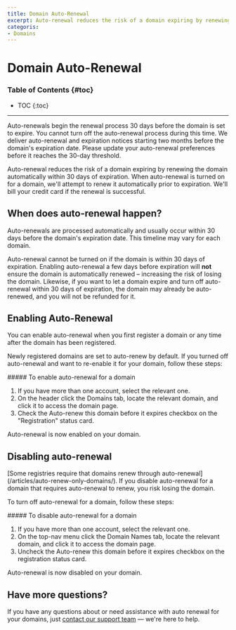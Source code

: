 ```yaml
---
title: Domain Auto-Renewal
excerpt: Auto-renewal reduces the risk of a domain expiring by renewing the domain automatically within 30 days of expiration.
categoris:
- Domains
---
```


# Domain Auto-Renewal

### Table of Contents {#toc}

* TOC
{:toc}

---
<warning>
Auto-renewals begin the renewal process 30 days before the domain is set to expire. You cannot turn off the auto-renewal process during this time. We deliver auto-renewal and expiration notices starting two months before the domain's expiration date. Please update your auto-renewal preferences before it reaches the 30-day threshold.
</warning>

Auto-renewal reduces the risk of a domain expiring by renewing the domain automatically within 30 days of expiration. When auto-renewal is turned on for a domain, we'll attempt to renew it automatically prior to expiration. We'll bill your credit card if the renewal is successful.

## When does auto-renewal happen?

Auto-renewals are processed automatically and usually occur within 30 days before the domain's expiration date. This timeline may vary for each domain.

Auto-renewal cannot be turned on if the domain is within 30 days of expiration. Enabling auto-renewal a few days before expiration will **not** ensure the domain is automatically renewed – increasing the risk of losing the domain. Likewise, if you want to let a domain expire and turn off auto-renewal within 30 days of expiration, the domain may already be auto-renewed, and you will not be refunded for it.

## Enabling Auto-Renewal

You can enable auto-renewal when you first register a domain or any time after the domain has been registered. 

Newly registered domains are set to auto-renew by default. If you turned off auto-renewal and want to re-enable it for your domain, follow these steps:

<div class="section-steps" markdown="1">
##### To enable auto-renewal for a domain

1.  If you have more than one account, select the relevant one.
1.  On the header click the <label>Domains</label> tab, locate the relevant domain, and click it to access the domain page.
1.  Check the <label>Auto-renew this domain before it expires</label> checkbox on the "Registration" status card.

<!--- needs screenshot -->

Auto-renewal is now enabled on your domain.
</div>

## Disabling auto-renewal

<warning>
[Some registries require that domains renew through auto-renewal](/articles/auto-renew-only-domains/). If you disable auto-renewal for a domain that requires auto-renewal to renew, you risk losing the domain.
</warning>

To turn off auto-renewal for a domain, follow these steps:

<div class="section-steps" markdown="1">
##### To disable auto-renewal for a domain

1.  If you have more than one account, select the relevant one.
1.  On the top-nav menu click the <label>Domain Names</label> tab, locate the relevant domain, and click it to access the domain page.
1.  Uncheck the <label>Auto-renew this domain before it expires</label> checkbox on the registration status card.

<!--- needs screenshot -->

Auto-renewal is now disabled on your domain.
</div>

## Have more questions? 

If you have any questions about or need assistance with auto renewal for your domains, just [contact our support team](https://dnsimple.com/feedback) — we're here to help. 
